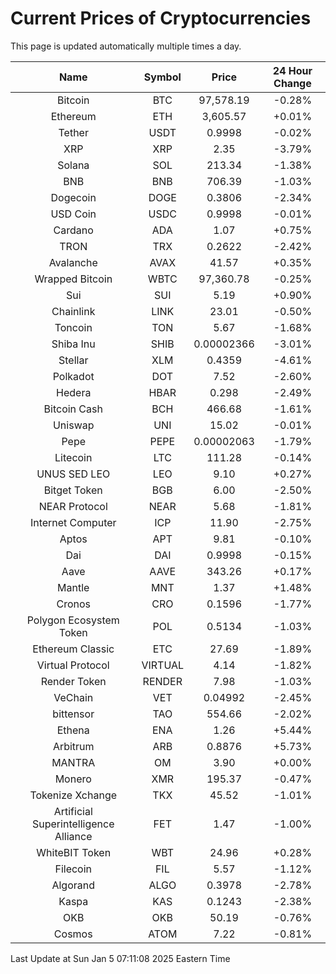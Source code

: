 # Current Prices of Cryptocurrencies
This page is updated automatically multiple times a day.

| Name | Symbol | Price | 24 Hour Change |
| :---: |:---:| :---: | :---: |
| Bitcoin | BTC | 97,578.19 | -0.28% |
| Ethereum | ETH | 3,605.57 | +0.01% |
| Tether | USDT | 0.9998 | -0.02% |
| XRP | XRP | 2.35 | -3.79% |
| Solana | SOL | 213.34 | -1.38% |
| BNB | BNB | 706.39 | -1.03% |
| Dogecoin | DOGE | 0.3806 | -2.34% |
| USD Coin | USDC | 0.9998 | -0.01% |
| Cardano | ADA | 1.07 | +0.75% |
| TRON | TRX | 0.2622 | -2.42% |
| Avalanche | AVAX | 41.57 | +0.35% |
| Wrapped Bitcoin | WBTC | 97,360.78 | -0.25% |
| Sui | SUI | 5.19 | +0.90% |
| Chainlink | LINK | 23.01 | -0.50% |
| Toncoin | TON | 5.67 | -1.68% |
| Shiba Inu | SHIB | 0.00002366 | -3.01% |
| Stellar | XLM | 0.4359 | -4.61% |
| Polkadot | DOT | 7.52 | -2.60% |
| Hedera | HBAR | 0.298 | -2.49% |
| Bitcoin Cash | BCH | 466.68 | -1.61% |
| Uniswap | UNI | 15.02 | -0.01% |
| Pepe | PEPE | 0.00002063 | -1.79% |
| Litecoin | LTC | 111.28 | -0.14% |
| UNUS SED LEO | LEO | 9.10 | +0.27% |
| Bitget Token | BGB | 6.00 | -2.50% |
| NEAR Protocol | NEAR | 5.68 | -1.81% |
| Internet Computer | ICP | 11.90 | -2.75% |
| Aptos | APT | 9.81 | -0.10% |
| Dai | DAI | 0.9998 | -0.15% |
| Aave | AAVE | 343.26 | +0.17% |
| Mantle | MNT | 1.37 | +1.48% |
| Cronos | CRO | 0.1596 | -1.77% |
| Polygon Ecosystem Token | POL | 0.5134 | -1.03% |
| Ethereum Classic | ETC | 27.69 | -1.89% |
| Virtual Protocol | VIRTUAL | 4.14 | -1.82% |
| Render Token | RENDER | 7.98 | -1.03% |
| VeChain | VET | 0.04992 | -2.45% |
| bittensor | TAO | 554.66 | -2.02% |
| Ethena | ENA | 1.26 | +5.44% |
| Arbitrum | ARB | 0.8876 | +5.73% |
| MANTRA | OM | 3.90 | +0.00% |
| Monero | XMR | 195.37 | -0.47% |
| Tokenize Xchange | TKX | 45.52 | -1.01% |
| Artificial Superintelligence Alliance | FET | 1.47 | -1.00% |
| WhiteBIT Token | WBT | 24.96 | +0.28% |
| Filecoin | FIL | 5.57 | -1.12% |
| Algorand | ALGO | 0.3978 | -2.78% |
| Kaspa | KAS | 0.1243 | -2.38% |
| OKB | OKB | 50.19 | -0.76% |
| Cosmos | ATOM | 7.22 | -0.81% |

Last Update at Sun Jan  5 07:11:08 2025 Eastern Time